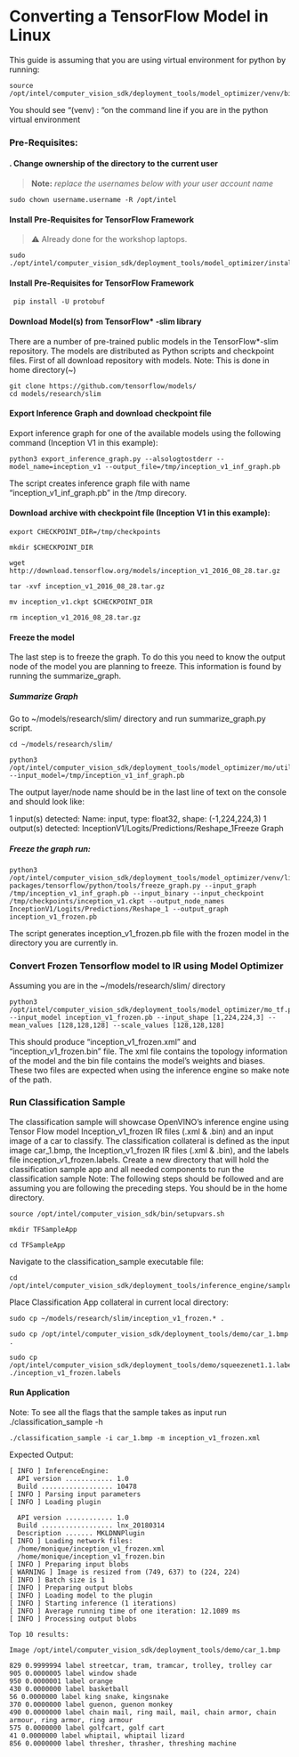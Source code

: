 # Converting a TensorFlow Model in Linux

This guide is assuming that you are using virtual environment for python by running:

    source /opt/intel/computer_vision_sdk/deployment_tools/model_optimizer/venv/bin/activate
    
You should see “(venv) <user>: “on the command line if you are in the python virtual environment
  
### Pre-Requisites:
#### . Change ownership of the directory to the current user 

> **Note:** *replace the usernames below with your user account name*
		
	sudo chown username.username -R /opt/intel
    
#### Install Pre-Requisites for TensorFlow Framework

> :warning: Already done for the workshop laptops.

    sudo ./opt/intel/computer_vision_sdk/deployment_tools/model_optimizer/install_prerequisites/install_prerequistes_tf.sh
   
#### Install Pre-Requisites for TensorFlow Framework  

     pip install -U protobuf

#### Download Model(s) from TensorFlow* -slim library
There are a number of pre-trained public models in the TensorFlow*-slim repository. The models are distributed as Python scripts and checkpoint files.
First of all download repository with models.
Note: This is done in home directory(~)

    git clone https://github.com/tensorflow/models/
    cd models/research/slim

#### Export Inference Graph and download checkpoint file
Export inference graph for one of the available models using the following command (Inception V1 in this example): 

    python3 export_inference_graph.py --alsologtostderr --model_name=inception_v1 --output_file=/tmp/inception_v1_inf_graph.pb
    
The script creates inference graph file with name “inception_v1_inf_graph.pb” in the /tmp direcory.

#### Download archive with checkpoint file (Inception V1 in this example): 

    export CHECKPOINT_DIR=/tmp/checkpoints
    
    mkdir $CHECKPOINT_DIR
    
    wget http://download.tensorflow.org/models/inception_v1_2016_08_28.tar.gz
    
    tar -xvf inception_v1_2016_08_28.tar.gz
    
    mv inception_v1.ckpt $CHECKPOINT_DIR
    
    rm inception_v1_2016_08_28.tar.gz

#### Freeze the model
The last step is to freeze the graph. To do this you need to know the output node of the model you are planning to freeze. This information is found by running the summarize_graph.

##### Summarize Graph
Go to ~/models/research/slim/ directory and run summarize_graph.py script.

    cd ~/models/research/slim/
    
    python3 /opt/intel/computer_vision_sdk/deployment_tools/model_optimizer/mo/utils/summarize_graph.py --input_model=/tmp/inception_v1_inf_graph.pb

The output layer/node name should be in the last line of text on the console and should look like:

1 input(s) detected:
Name: input, type: float32, shape: (-1,224,224,3)
1 output(s) detected:
InceptionV1/Logits/Predictions/Reshape_1Freeze Graph

##### Freeze the graph run:

    python3 /opt/intel/computer_vision_sdk/deployment_tools/model_optimizer/venv/lib/python3.5/site-packages/tensorflow/python/tools/freeze_graph.py --input_graph /tmp/inception_v1_inf_graph.pb --input_binary --input_checkpoint /tmp/checkpoints/inception_v1.ckpt --output_node_names InceptionV1/Logits/Predictions/Reshape_1 --output_graph inception_v1_frozen.pb
    
The script generates inception_v1_frozen.pb file with the frozen model in the directory you are currently in.

### Convert Frozen Tensorflow model to IR using Model Optimizer
Assuming you are in the ~/models/research/slim/ directory 

    python3 /opt/intel/computer_vision_sdk/deployment_tools/model_optimizer/mo_tf.py --input_model inception_v1_frozen.pb --input_shape [1,224,224,3] --mean_values [128,128,128] --scale_values [128,128,128]

This should produce “inception_v1_frozen.xml” and “inception_v1_frozen.bin” file. The xml file contains the topology information of the model and the bin file contains the model’s weights and biases. These two files are expected when using the inference engine so make note of the path.


### Run Classification Sample 

The classification sample will showcase OpenVINO’s inference engine using Tensor Flow model Inception_v1_frozen IR files (.xml & .bin) and an input image of a car to classify.
The classification collateral is defined as the input image car_1.bmp, the Inception_v1_frozen IR files (.xml & .bin), and the labels file inception_v1_frozen.labels.
Create a new directory that will hold the classification sample app and all needed components to run the classification sample
Note: The following steps should be followed and are assuming you are following the preceding steps. You should be in the home directory.

    source /opt/intel/computer_vision_sdk/bin/setupvars.sh

    mkdir TFSampleApp
    
    cd TFSampleApp
    

Navigate to the classification_sample executable file:

    cd /opt/intel/computer_vision_sdk/deployment_tools/inference_engine/samples/build/intel64/Release

Place Classification App collateral in current local directory:

    sudo cp ~/models/research/slim/inception_v1_frozen.* .
    
    sudo cp /opt/intel/computer_vision_sdk/deployment_tools/demo/car_1.bmp  .
    
    sudo cp /opt/intel/computer_vision_sdk/deployment_tools/demo/squeezenet1.1.labels ./inception_v1_frozen.labels

#### Run Application
Note: To see all the flags that the sample takes as input run  ./classification_sample -h

    ./classification_sample -i car_1.bmp -m inception_v1_frozen.xml

Expected Output:


    [ INFO ] InferenceEngine: 
      API version ............ 1.0
      Build .................. 10478
    [ INFO ] Parsing input parameters
    [ INFO ] Loading plugin

      API version ............ 1.0
      Build .................. lnx_20180314
      Description ....... MKLDNNPlugin
    [ INFO ] Loading network files:
      /home/monique/inception_v1_frozen.xml
      /home/monique/inception_v1_frozen.bin
    [ INFO ] Preparing input blobs
    [ WARNING ] Image is resized from (749, 637) to (224, 224)
    [ INFO ] Batch size is 1
    [ INFO ] Preparing output blobs
    [ INFO ] Loading model to the plugin
    [ INFO ] Starting inference (1 iterations)
    [ INFO ] Average running time of one iteration: 12.1089 ms
    [ INFO ] Processing output blobs

    Top 10 results:

    Image /opt/intel/computer_vision_sdk/deployment_tools/demo/car_1.bmp

    829 0.9999994 label streetcar, tram, tramcar, trolley, trolley car
    905 0.0000005 label window shade
    950 0.0000001 label orange
    430 0.0000000 label basketball
    56 0.0000000 label king snake, kingsnake
    370 0.0000000 label guenon, guenon monkey
    490 0.0000000 label chain mail, ring mail, mail, chain armor, chain armour, ring armor, ring armour
    575 0.0000000 label golfcart, golf cart
    41 0.0000000 label whiptail, whiptail lizard
    856 0.0000000 label thresher, thrasher, threshing machine



